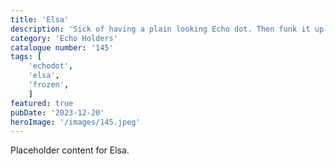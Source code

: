 ```yaml
---
title: 'Elsa'
description: 'Sick of having a plain looking Echo dot. Then funk it up with this cool Elsa echo dot holder. To suit 3rd gen echos.'
category: 'Echo Holders'
catalogue number: '145'
tags: [
    'echodot', 
    'elsa',
    'frozen', 
    ]
featured: true
pubDate: '2023-12-20'
heroImage: '/images/145.jpeg'
---
```


Placeholder content for Elsa.